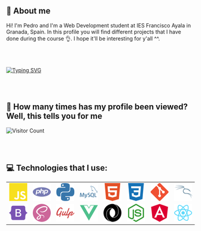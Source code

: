 ## 📢 About me
Hi! I'm Pedro and I'm a Web Development student at IES Francisco Ayala in Granada, Spain. In this profile you will find different projects that I have done during the course 👌. I hope it'll be interesting for y'all ^^.

</br></br>

[![Typing SVG](https://readme-typing-svg.demolab.com?font=Fira+Code&size=29&duration=1600&pause=5000&width=435&lines=Thanks+for+stalking+me+%3C3)](https://git.io/typing-svg)

</br></br>

## 👀 How many times has my profile been viewed? Well, this tells you for me
![Visitor Count](https://profile-counter.glitch.me/pedroespigares/count.svg)

</br></br>

## 💻 Technologies that I use:
<table>
  <tr>
    <td align="center" width="96">
        <img src="./img/javascript.svg" width="48" height="48" alt="JavaScrip" />
    </td>
    <td align="center" width="96">
        <img src="./img/php.svg" width="48" height="48" alt="PHP" />
    </td>
    <td align="center" width="96">
        <img src="./img/python.svg" width="48" height="48" alt="Python" />
    </td>
    <td align="center" width="96">
        <img src="./img/mysql.svg" width="48" height="48" alt="MySql" />
    </td>
    <td align="center" width="96">
        <img src="./img/html.svg" width="48" height="48" alt="HTML" />
    </td>
    <td align="center" width="96">
        <img src="./img/css.svg" width="48" height="48" alt="CSS" />
    </td>
    <td align="center" width="96">
        <img src="./img/git.svg" width="48" height="48" alt="Git" />
    </td>
    <td align="center" width="96">
        <img src="./img/kali.svg" width="48" height="48" alt="Kali Linux" />
    </td>
  </tr>
  <tr>
    <td align="center" width="96">
        <img src="./img/bootstrap.svg" width="48" height="48" alt="Bootstrap 5" />
    </td>
    <td align="center" width="96">
        <img src="./img/SASS.svg" width="48" height="48" alt="SASS" />
    </td>
    <td align="center" width="96">
        <img src="./img/GULP.svg" width="48" height="48" alt="GULP" />
    </td>
    <td align="center" width="96">
        <img src="./img/vueJS.svg" width="48" height="48" alt="vueJS" />
    </td>
    <td align="center" width="96">
        <img src="./img/json.svg" width="48" height="48" alt="JSON" />
    </td>
    <td align="center" width="96">
        <img src="./img/nodeJS.svg" width="48" height="48" alt="nodeJS" />
    </td>
    <td align="center" width="96">
        <img src="./img/angular.svg" width="48" height="48" alt="angular" />
    </td>
    <td align="center" width="96">
        <img src="./img/react.svg" width="48" height="48" alt="react" />
    </td>
  </tr>
 </table>
